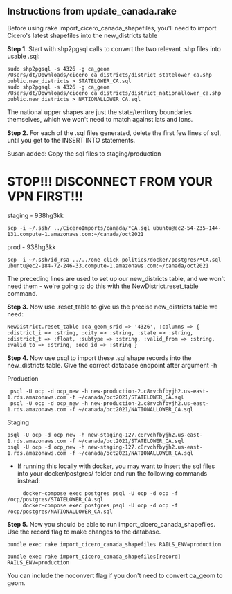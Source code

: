 ## Instructions from update_canada.rake

Before using rake import_cicero_canada_shapefiles, you'll need to import Cicero's latest shapefiles into the new_districts table

**Step 1.**  Start with shp2pgsql calls to convert the two relevant .shp files into usable .sql:
```
sudo shp2pgsql -s 4326 -g ca_geom /Users/dt/Downloads/cicero_ca_districts/district_statelower_ca.shp public.new_districts > STATELOWER_CA.sql
sudo shp2pgsql -s 4326 -g ca_geom /Users/dt/Downloads/cicero_ca_districts/district_nationallower_ca.shp public.new_districts > NATIONALLOWER_CA.sql
```
The national upper shapes are just the state/territory boundaries themselves, which we won't need to match against lats and lons.

**Step 2.**  For each of the .sql files generated, delete the first few lines of sql, until you get to the INSERT INTO statements.

Susan added: Copy the sql files to staging/production

# STOP!!!  DISCONNECT FROM YOUR VPN FIRST!!!
staging - 938hg3kk
```
scp -i ~/.ssh/ ../CiceroImports/canada/*CA.sql ubuntu@ec2-54-235-144-131.compute-1.amazonaws.com:~/canada/oct2021
```
prod - 938hg3kk
```
scp -i ~/.ssh/id_rsa ../../one-click-politics/docker/postgres/*CA.sql ubuntu@ec2-184-72-246-33.compute-1.amazonaws.com:~/canada/oct2021
```

   The preceding lines are used to set up our new_districts table, and we won't need them - we're going to do this with the NewDistrict.reset_table command.

**Step 3.**  Now use .reset_table to give us the precise new_districts table we need:
```
NewDistrict.reset_table :ca_geom_srid => '4326', :columns => { :district_i => :string, :city => :string, :state => :string, :district_t => :float, :subtype => :string, :valid_from => :string, :valid_to => :string, :ocd_id => :string }
```

**Step 4.**  Now use psql to import these .sql shape records into the new_districts table.  Give the correct database endpoint after argument -h

Production
```
 psql -U ocp -d ocp_new -h new-production-2.c8rvchfbyjh2.us-east-1.rds.amazonaws.com -f ~/canada/oct2021/STATELOWER_CA.sql
 psql -U ocp -d ocp_new -h new-production-2.c8rvchfbyjh2.us-east-1.rds.amazonaws.com -f ~/canada/oct2021/NATIONALLOWER_CA.sql
```

Staging
```
psql -U ocp -d ocp_new -h new-staging-127.c8rvchfbyjh2.us-east-1.rds.amazonaws.com -f ~/canada/oct2021/STATELOWER_CA.sql
psql -U ocp -d ocp_new -h new-staging-127.c8rvchfbyjh2.us-east-1.rds.amazonaws.com -f ~/canada/oct2021/NATIONALLOWER_CA.sql
```

- If running this locally with docker, you may want to insert the sql files into your docker/postgres/ folder and run the following commands instead:
```
     docker-compose exec postgres psql -U ocp -d ocp -f /ocp/postgres/STATELOWER_CA.sql
     docker-compose exec postgres psql -U ocp -d ocp -f /ocp/postgres/NATIONALLOWER_CA.sql
```

**Step 5.**  Now you should be able to run import_cicero_canada_shapefiles.  Use the record flag to make changes to the database.
```
bundle exec rake import_cicero_canada_shapefiles RAILS_ENV=production

bundle exec rake import_cicero_canada_shapefiles[record] RAILS_ENV=production
```
You can include the noconvert flag if you don't need to convert ca_geom to geom.
